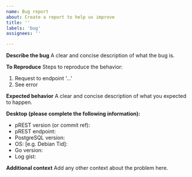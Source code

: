 ```yaml
---
name: Bug report
about: Create a report to help us improve
title: ''
labels: 'bug'
assignees: ''

---
```


**Describe the bug**
A clear and concise description of what the bug is.

**To Reproduce**
Steps to reproduce the behavior:
1. Request to endpoint '...'
2. See error

**Expected behavior**
A clear and concise description of what you expected to happen.

**Desktop (please complete the following information):**
 - pREST version (or commit ref):
 - pREST endpoint:
 - PostgreSQL version:
 - OS: [e.g. Debian Tid]:
 - Go version:
 - Log gist:

**Additional context**
Add any other context about the problem here.
